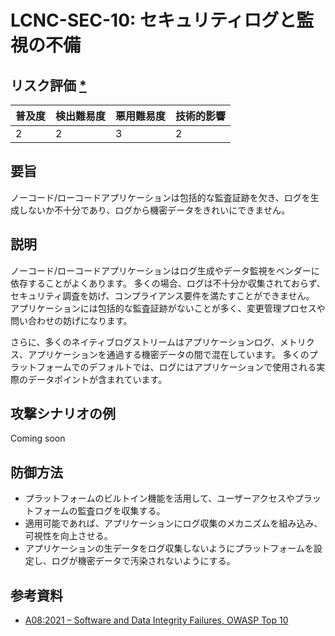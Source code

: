 # LCNC-SEC-10: セキュリティログと監視の不備

## リスク評価 [*](https://owasp.org/www-project-top-ten/2017/Note_About_Risks)

| 普及度 | 検出難易度 | 悪用難易度 | 技術的影響 |
| --- | --- | --- | --- |
| 2 | 2 | 3 | 2 |

## 要旨

ノーコード/ローコードアプリケーションは包括的な監査証跡を欠き、ログを生成しないか不十分であり、ログから機密データをきれいにできません。

## 説明

ノーコード/ローコードアプリケーションはログ生成やデータ監視をベンダーに依存することがよくあります。
多くの場合、ログは不十分か収集されておらず、セキュリティ調査を妨げ、コンプライアンス要件を満たすことができません。
アプリケーションには包括的な監査証跡がないことが多く、変更管理プロセスや問い合わせの妨げになります。

さらに、多くのネイティブログストリームはアプリケーションログ、メトリクス、アプリケーションを通過する機密データの間で混在しています。
多くのプラットフォームでのデフォルトでは、ログにはアプリケーションで使用される実際のデータポイントが含まれています。

## 攻撃シナリオの例

Coming soon

## 防御方法

- プラットフォームのビルトイン機能を活用して、ユーザーアクセスやプラットフォームの監査ログを収集する。
- 適用可能であれば、アプリケーションにログ収集のメカニズムを組み込み、可視性を向上させる。
- アプリケーションの生データをログ収集しないようにプラットフォームを設定し、ログが機密データで汚染されないようにする。

## 参考資料

- [A08:2021 – Software and Data Integrity Failures, OWASP Top 10](https://owasp.org/Top10/A08_2021-Software_and_Data_Integrity_Failures/)
